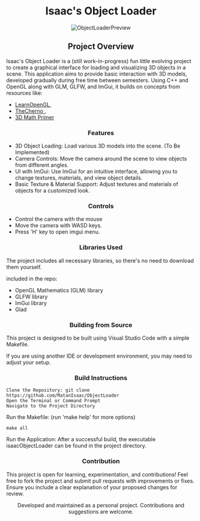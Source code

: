 # <div align="center">Isaac's Object Loader</div>
<div align="center"> <img src="https://github.com/MatanIsaac/IsaacObjectLoader/blob/main/BasicCubeScene.png" alt="ObjectLoaderPreview"> </div>

## <div align="center">Project Overview</div>

Isaac's Object Loader is a (still work-in-progress) fun little evolving project to create a graphical interface for loading and visualizing 3D objects in a scene. 
This application aims to provide basic interaction with 3D models, developed gradually during free time between semesters. 
Using C++ and OpenGL along with GLM, GLFW, and ImGui, it builds on concepts from resources like:

- [LearnOpenGL](LearnOpenGL.com), 
- [TheCherno ](https://www.youtube.com/@TheCherno),
- [3D Math Primer](https://gamemath.com/book/index.html)

### <div align="center">Features</div>

- 3D Object Loading: Load various 3D models into the scene. (To Be Implemented)
- Camera Controls: Move the camera around the scene to view objects from different angles.
- UI with ImGui: Use ImGui for an intuitive interface, allowing you to change textures, materials, and view object details.
- Basic Texture & Material Support: Adjust textures and materials of objects for a customized look.

### <div align="center">Controls</div>

- Control the camera with the mouse
- Move the camera with WASD keys.
- Press 'H' key to open imgui menu.

### <div align="center">Libraries Used</div>

The project includes all necessary libraries, so there's no need to download them yourself.

included in the repo: 
- OpenGL Mathematics (GLM) library  
- GLFW library 
- ImGui library
- Glad 

### <div align="center">Building from Source</div>

This project is designed to be built using Visual Studio Code with a simple Makefile. 

If you are using another IDE or development environment, you may need to adjust your setup.

### <div align="center">Build Instructions</div>

    Clone the Repository: git clone https://github.com/MatanIsaac/ObjectLoader
    Open the Terminal or Command Prompt
    Navigate to the Project Directory
    
Run the Makefile: (run 'make help' for more options)

    make all

Run the Application: After a successful build, the executable isaacObjectLoader can be found in the project directory.

### <div align="center">Contribution</div>

This project is open for learning, experimentation, and contributions! Feel free to fork the project and submit pull requests with improvements or fixes. Ensure you include a clear explanation of your proposed changes for review.
<div align="center"> Developed and maintained as a personal project. Contributions and suggestions are welcome. </div>
